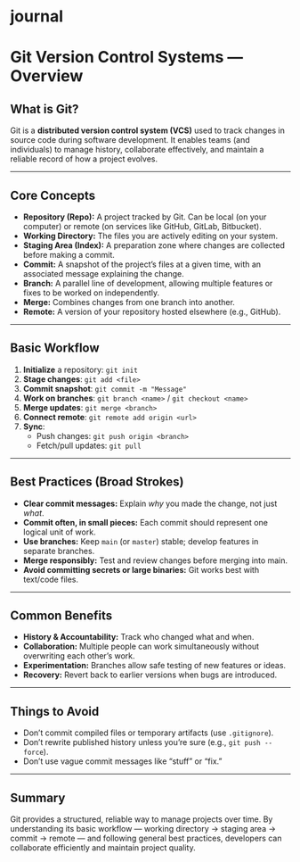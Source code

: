 # journal
# Git Version Control Systems — Overview

## What is Git?
Git is a **distributed version control system (VCS)** used to track changes in source code during software development. It enables teams (and individuals) to manage history, collaborate effectively, and maintain a reliable record of how a project evolves.

---

## Core Concepts
- **Repository (Repo):** A project tracked by Git. Can be local (on your computer) or remote (on services like GitHub, GitLab, Bitbucket).
- **Working Directory:** The files you are actively editing on your system.
- **Staging Area (Index):** A preparation zone where changes are collected before making a commit.
- **Commit:** A snapshot of the project’s files at a given time, with an associated message explaining the change.
- **Branch:** A parallel line of development, allowing multiple features or fixes to be worked on independently.
- **Merge:** Combines changes from one branch into another.
- **Remote:** A version of your repository hosted elsewhere (e.g., GitHub).

---

## Basic Workflow
1. **Initialize** a repository: `git init`  
2. **Stage changes**: `git add <file>`  
3. **Commit snapshot**: `git commit -m "Message"`  
4. **Work on branches**: `git branch <name>` / `git checkout <name>`  
5. **Merge updates**: `git merge <branch>`  
6. **Connect remote**: `git remote add origin <url>`  
7. **Sync**:  
   - Push changes: `git push origin <branch>`  
   - Fetch/pull updates: `git pull`  

---

## Best Practices (Broad Strokes)
- **Clear commit messages:** Explain *why* you made the change, not just *what*.  
- **Commit often, in small pieces:** Each commit should represent one logical unit of work.  
- **Use branches:** Keep `main` (or `master`) stable; develop features in separate branches.  
- **Merge responsibly:** Test and review changes before merging into main.  
- **Avoid committing secrets or large binaries:** Git works best with text/code files.  

---

## Common Benefits
- **History & Accountability:** Track who changed what and when.  
- **Collaboration:** Multiple people can work simultaneously without overwriting each other’s work.  
- **Experimentation:** Branches allow safe testing of new features or ideas.  
- **Recovery:** Revert back to earlier versions when bugs are introduced.  

---

## Things to Avoid
- Don’t commit compiled files or temporary artifacts (use `.gitignore`).  
- Don’t rewrite published history unless you’re sure (e.g., `git push --force`).  
- Don’t use vague commit messages like “stuff” or “fix.”  

---

## Summary
Git provides a structured, reliable way to manage projects over time. By understanding its basic workflow — working directory → staging area → commit → remote — and following general best practices, developers can collaborate efficiently and maintain project quality.
